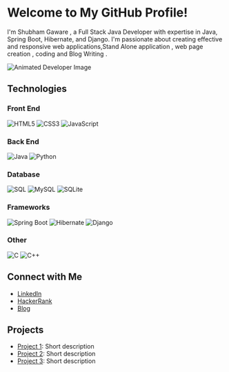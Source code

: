 # Welcome to My GitHub Profile!

I'm Shubham Gaware , a Full Stack Java Developer with expertise in Java, Spring Boot, Hibernate, and Django. I'm passionate about creating effective and responsive web applications,Stand Alone application ,
web page creation , coding and Blog Writing .

![Animated Developer Image](https://www.sarvika.com/wp-content/uploads/2021/03/Backend-Developer-Python-GIF-Dribble.gif)


## Technologies
### Front End 
![HTML5](https://img.shields.io/badge/-HTML5-E34F26?style=flat-square&logo=html5&logoColor=white)
![CSS3](https://img.shields.io/badge/-CSS3-1572B6?style=flat-square&logo=css3)
![JavaScript](https://img.shields.io/badge/-JavaScript-F7DF1E?style=flat-square&logo=javascript&logoColor=black)

### Back End
![Java](https://img.shields.io/badge/-Java-007396?style=flat-square&logo=java)
![Python](https://img.shields.io/badge/-Python-3776AB?style=flat-square&logo=python&logoColor=white)

### Database
![SQL](https://img.shields.io/badge/-SQL-4479A1?style=flat-square&logo=sql&logoColor=white)
![MySQL](https://img.shields.io/badge/-MySQL-4479A1?style=flat-square&logo=mysql&logoColor=white)
![SQLite](https://img.shields.io/badge/-SQLite-003B57?style=flat-square&logo=sqlite&logoColor=white)

### Frameworks
![Spring Boot](https://img.shields.io/badge/-Spring%20Boot-6DB33F?style=flat-square&logo=spring&logoColor=white)
![Hibernate](https://img.shields.io/badge/-Hibernate-59666C?style=flat-square&logo=hibernate&logoColor=white)
![Django](https://img.shields.io/badge/-Django-092E20?style=flat-square&logo=django&logoColor=white)

### Other
![C](https://img.shields.io/badge/-C-A8B9CC?style=flat-square&logo=c&logoColor=white)
![C++](https://img.shields.io/badge/-C++-00599C?style=flat-square&logo=c%2B%2B&logoColor=white)

## Connect with Me

- [LinkedIn](https://www.linkedin.com/in/shubham-gaware-691865193/)
- [HackerRank](https://www.hackerrank.com/profile/shubhamgaware45)
- [Blog](https://shubhamgawarea.blogspot.com/)

## Projects

- [Project 1](link-to-project1): Short description
- [Project 2](link-to-project2): Short description
- [Project 3](link-to-project3): Short description


